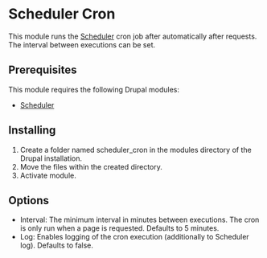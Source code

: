 # Scheduler Cron
This module runs the [Scheduler](https://www.drupal.org/project/scheduler) cron job after automatically after requests. The interval between executions can be set.

## Prerequisites
This module requires the following Drupal modules:
* [Scheduler](https://www.drupal.org/project/scheduler)

## Installing
1. Create a folder named scheduler_cron in the modules directory of the Drupal installation.
2. Move the files within the created directory.
3. Activate module.

## Options
* Interval: The minimum interval in minutes between executions. The cron is only run when a page is requested. Defaults to 5 minutes.
* Log: Enables logging of the cron execution (additionally to Scheduler log). Defaults to false.
